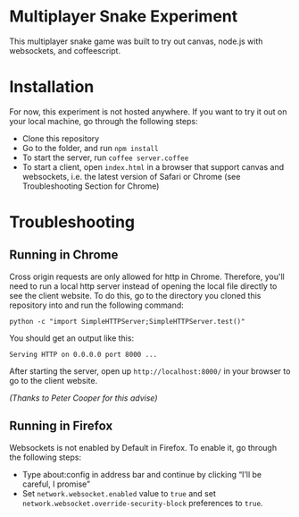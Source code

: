 # Multiplayer Snake Experiment

This multiplayer snake game was built to try out canvas, node.js with websockets, and coffeescript.

# Installation

For now, this experiment is not hosted anywhere. If you want to try it out on your local machine, go through the following steps:

* Clone this repository
* Go to the folder, and run `npm install`
* To start the server, run `coffee server.coffee`
* To start a client, open `index.html` in a browser that support canvas and websockets, i.e. the latest version of Safari or Chrome (see Troubleshooting Section for Chrome)

# Troubleshooting

## Running in Chrome

Cross origin requests are only allowed for http in Chrome. Therefore, you'll need to run a local http server instead of opening the local file directly to see the client website. To do this, go to the directory you cloned this repository into and run the following command:

	python -c "import SimpleHTTPServer;SimpleHTTPServer.test()"
	
You should get an output like this:

	Serving HTTP on 0.0.0.0 port 8000 ...
	
After starting the server, open up `http://localhost:8000/` in your browser to go to the client website.

*(Thanks to Peter Cooper for this advise)*

## Running in Firefox

Websockets is not enabled by Default in Firefox. To enable it, go through the following steps:

* Type about:config in address bar and continue by clicking “I’ll be careful, I promise”
* Set `network.websocket.enabled`  value to `true` and set `network.websocket.override-security-block` preferences to `true`.
